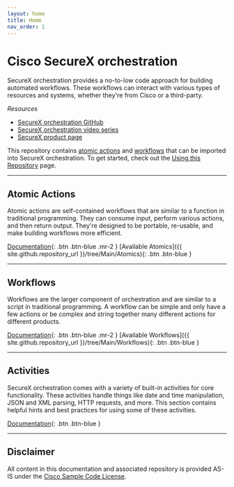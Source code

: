 ```yaml
---
layout: home
title: Home
nav_order: 1
---
```


# Cisco SecureX orchestration
SecureX orchestration provides a no-to-low code approach for building automated workflows. These workflows can interact with various types of resources and systems, whether they're from Cisco or a third-party.

*Resources*
* [SecureX orchestration GitHub](https://github.com/CiscoSecurity/sxo-05-security-workflows)
* [SecureX orchestration video series](https://www.youtube.com/playlist?list=PLPFIie48Myg2tu2gHbgm-moYg8LDaXsSo)
* [SecureX product page](https://cisco.com/go/securex)

This repository contains [atomic actions](#atomic-actions) and [workflows](#workflows) that can be imported into SecureX orchestration. To get started, check out the [Using this Repository](/configuration) page.

---

## Atomic Actions
Atomic actions are self-contained workflows that are similar to a function in traditional programming. They can consume input, perform various actions, and then return output. They're designed to be portable, re-usable, and make building workflows more efficient.

[Documentation](/atomics/){: .btn .btn-blue .mr-2 } [Available Atomics]({{ site.github.repository_url }}/tree/Main/Atomics){: .btn .btn-blue }

---

## Workflows
Workflows are the larger component of orchestration and are similar to a script in traditional programming. A workflow can be simple and only have a few actions or be complex and string together many different actions for different products.

[Documentation](/workflows/){: .btn .btn-blue .mr-2 } [Available Workflows]({{ site.github.repository_url }}/tree/Main/Workflows){: .btn .btn-blue }

---

## Activities
SecureX orchestration comes with a variety of built-in activities for core functionality. These activities handle things like date and time manipulation, JSON and XML parsing, HTTP requests, and more. This section contains helpful hints and best practices for using some of these activities.

[Documentation](/activities/){: .btn .btn-blue }

---

## Disclaimer
All content in this documentation and associated repository is provided AS-IS under the [Cisco Sample Code License](https://developer.cisco.com/site/license/cisco-sample-code-license/).
